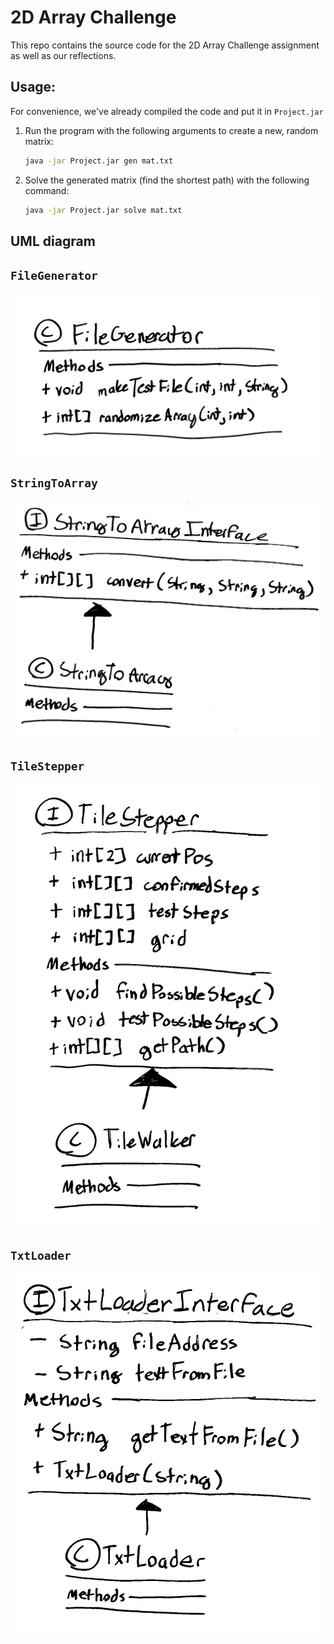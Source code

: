 # 2D Array Challenge

This repo contains the source code for the 2D Array Challenge assignment as well as our reflections.

## Usage:

For convenience, we've already compiled the code and put it in `Project.jar`

1. Run the program with the following arguments to create a new, random matrix:
	```bash
	java -jar Project.jar gen mat.txt
	```
2. Solve the generated matrix (find the shortest path) with the following command:
	```bash
	java -jar Project.jar solve mat.txt
	```

## UML diagram

## `FileGenerator`
![FileGenerator](uml\filegenerator.jpg)

## `StringToArray`
![StringToArray](uml\stringtoarray.jpg)

## `TileStepper`
![TileStepper](uml\tilestepper.jpg)

## `TxtLoader`
![TxtLoader](uml\txtloader.jpg)